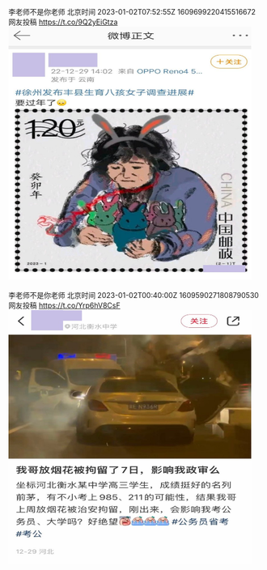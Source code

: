 李老师不是你老师 北京时间 2023-01-02T07:52:55Z 1609699220415516672<br>网友投稿 https://t.co/9Q2yEiGtza<br><img src='/temp/image/2023/y-Month-1/1609699220415516672_0.jpg' width='480' height='500'><br><br>李老师不是你老师 北京时间 2023-01-02T00:40:00Z 1609590271808790530<br>网友投稿 https://t.co/Yrp6hV8CsF<br><img src='/temp/image/2023/y-Month-1/1609590271808790530_0.jpg' width='480' height='500'><br><br>
